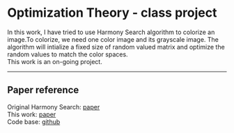 # Optimization Theory - class project

In this work, I have tried to use Harmony Search algorithm to colorize an image.To colorize, we need one color image and its grayscale image. The algorithm will intialize a fixed size of random  valued matrix and optimize the random values to match the color spaces. <br>
This work is an on-going project. 

---
Paper reference
---
Original Harmony Search: [paper](https://journals.sagepub.com/doi/pdf/10.1177/003754970107600201) <br>
This work: [paper](https://www.sciencedirect.com/science/article/pii/S0957417409007891) <br>
Code base: [github](https://github.com/TWKiwi/pyHarmony)
